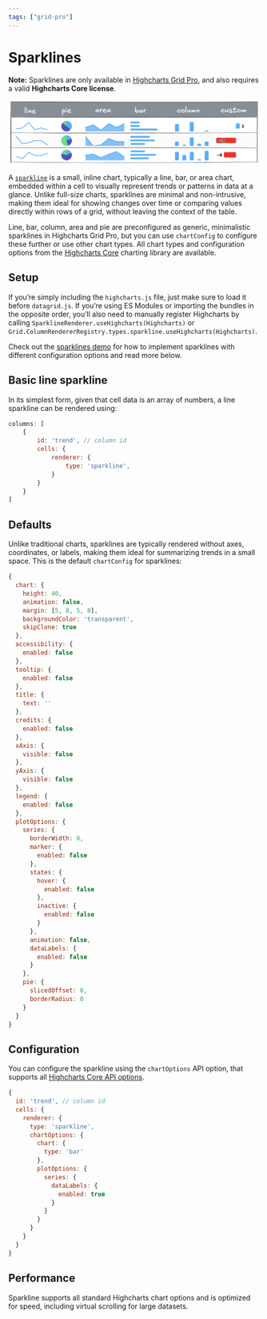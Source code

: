 ```yaml
---
tags: ["grid-pro"]
---
```


# Sparklines

**Note:** Sparklines are only available in [Highcharts Grid Pro](https://www.highcharts.com/docs/dashboards/grid-standalone), and also requires a valid **Highcharts Core license**.

![Illustration showing different sparklines](ill_sparklines.png)

A [`sparkline`](https://api.highcharts.com/grid/#classes/Grid_Pro_CellRendering_Renderers_SparklineRenderer.SparklineRenderer-1) is a small, inline chart, typically a line, bar, or area chart, embedded within a cell to visually represent trends or patterns in data at a glance. Unlike full-size charts, sparklines are minimal and non-intrusive, making them ideal for showing changes over time or comparing values directly within rows of a grid, without leaving the context of the table.

Line, bar, column, area and pie are preconfigured as generic, minimalistic sparklines in Highcharts Grid Pro, but you can use `chartConfig` to configure these further or use other chart types. All chart types and configuration options from the [Highcharts Core](https://www.highcharts.com/products/highcharts/) charting library are available. 


## Setup
If you’re simply including the `highcharts.js` file, just make sure to load it before `datagrid.js`. If you’re using ES Modules or importing the bundles in the opposite order, you’ll also need to manually register Highcharts by calling `SparklineRenderer.useHighcharts(Highcharts)` or `Grid.ColumnRendererRegistry.types.sparkline.useHighcharts(Highcharts)`.

Check out the [sparklines demo](https://www.highcharts.com/demo/grid/sparkline) for how to implement sparklines with different configuration options and read more below.


## Basic line sparkline

In its simplest form, given that cell data is an array of numbers, a line sparkline can be rendered using:

```js
columns: [
    {
        id: 'trend', // column id
        cells: {
            renderer: {
                type: 'sparkline',
            }
        }
    }
]
```

## Defaults
Unlike traditional charts, sparklines are typically rendered without axes, coordinates, or labels, making them ideal for summarizing trends in a small space. This is the default `chartConfig` for sparklines:

```js
{
  chart: {
    height: 40,
    animation: false,
    margin: [5, 8, 5, 8],
    backgroundColor: 'transparent',
    skipClone: true
  },
  accessibility: {
    enabled: false
  },
  tooltip: {
    enabled: false
  },
  title: {
    text: ''
  },
  credits: {
    enabled: false
  },
  xAxis: {
    visible: false
  },
  yAxis: {
    visible: false
  },
  legend: {
    enabled: false
  },
  plotOptions: {
    series: {
      borderWidth: 0,
      marker: {
        enabled: false
      },
      states: {
        hover: {
          enabled: false
        },
        inactive: {
          enabled: false
        }
      },
      animation: false,
      dataLabels: {
        enabled: false
      }
    },
    pie: {
      slicedOffset: 0,
      borderRadius: 0
    }
  }
}
```

## Configuration
You can configure the sparkline using the `chartOptions` API option, that supports all [Highcharts Core API options](https://api.highcharts.com/highcharts/).

```js
{
  id: 'trend', // column id
  cells: {
    renderer: {
      type: 'sparkline',
      chartOptions: {
        chart: {
          type: 'bar'
        },
        plotOptions: {
          series: {
            dataLabels: {
              enabled: true
            }
          }
        }
      }
    }
  }
}
```

## Performance
Sparkline supports all standard Highcharts chart options and is optimized for speed, including virtual scrolling for large datasets.
